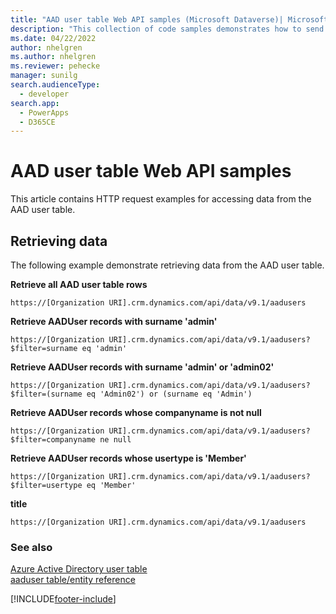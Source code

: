 ```yaml
---
title: "AAD user table Web API samples (Microsoft Dataverse)| Microsoft Docs"
description: "This collection of code samples demonstrates how to send HTTP requests for common AAD user table operations using the Microsoft Dataverse Web API."
ms.date: 04/22/2022
author: nhelgren
ms.author: nhelgren
ms.reviewer: pehecke
manager: sunilg
search.audienceType: 
  - developer
search.app: 
  - PowerApps
  - D365CE
---
```


# AAD user table Web API samples

This article contains HTTP request examples for accessing data from the AAD user table.

## Retrieving data

The following example demonstrate retrieving data from the AAD user table.

**Retrieve all AAD user table rows**

```http
https://[Organization URI].crm.dynamics.com/api/data/v9.1/aadusers
```

**Retrieve AADUser records with surname 'admin'**

```http
https://[Organization URI].crm.dynamics.com/api/data/v9.1/aadusers?$filter=surname eq 'admin'
```

**Retrieve AADUser records with surname 'admin' or 'admin02'**

```http
https://[Organization URI].crm.dynamics.com/api/data/v9.1/aadusers?$filter=(surname eq 'Admin02') or (surname eq 'Admin')
```

**Retrieve AADUser records whose companyname is not null**

```http
https://[Organization URI].crm.dynamics.com/api/data/v9.1/aadusers?$filter=companyname ne null
```

**Retrieve AADUser records whose usertype is 'Member'**

```http
https://[Organization URI].crm.dynamics.com/api/data/v9.1/aadusers?$filter=usertype eq 'Member'
```

**title**

```http
https://[Organization URI].crm.dynamics.com/api/data/v9.1/aadusers
```

### See also

[Azure Active Directory user table](../aaduser-entity.md)  
[aaduser table/entity reference](../reference/entities/aaduser.md)

[!INCLUDE[footer-include](../../../includes/footer-banner.md)]